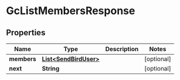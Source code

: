 

# GcListMembersResponse


## Properties

| Name | Type | Description | Notes |
|------------ | ------------- | ------------- | -------------|
|**members** | [**List&lt;SendBirdUser&gt;**](SendBirdUser.md) |  |  [optional] |
|**next** | **String** |  |  [optional] |




